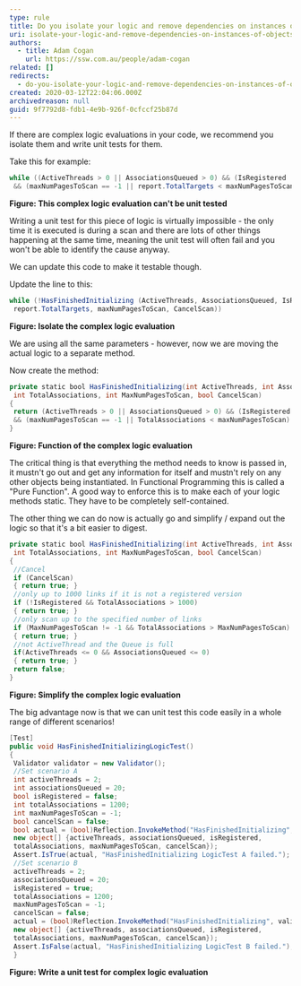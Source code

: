 ```yaml
---
type: rule
title: Do you isolate your logic and remove dependencies on instances of objects?
uri: isolate-your-logic-and-remove-dependencies-on-instances-of-objects
authors:
  - title: Adam Cogan
    url: https://ssw.com.au/people/adam-cogan
related: []
redirects:
  - do-you-isolate-your-logic-and-remove-dependencies-on-instances-of-objects
created: 2020-03-12T22:04:06.000Z
archivedreason: null
guid: 9f7792d8-fdb1-4e9b-926f-0cfccf25b87d
---
```


If there are complex logic evaluations in your code, we recommend you isolate them and write unit tests for them.

<!--endintro-->

Take this for example:

```cs
while ((ActiveThreads > 0 || AssociationsQueued > 0) && (IsRegistered || report.TotalTargets <= 1000 )
 && (maxNumPagesToScan == -1 || report.TotalTargets < maxNumPagesToScan) && (!CancelScan))
```
**Figure: This complex logic evaluation can't be unit tested** 

Writing a unit test for this piece of logic is virtually impossible - the only time it is executed is during a scan and there are lots of other things happening at the same time, meaning the unit test will often fail and you won't be able to identify the cause anyway.

We can update this code to make it testable though.

Update the line to this:

```cs
while (!HasFinishedInitializing (ActiveThreads, AssociationsQueued, IsRegistered, 
 report.TotalTargets, maxNumPagesToScan, CancelScan))
```
**Figure: Isolate the complex logic evaluation** 

We are using all the same parameters - however, now we are moving the actual logic to a separate method.

Now create the method:

```cs
private static bool HasFinishedInitializing(int ActiveThreads, int AssociationsQueued, bool IsRegistered, 
 int TotalAssociations, int MaxNumPagesToScan, bool CancelScan)
{
 return (ActiveThreads > 0 || AssociationsQueued > 0) && (IsRegistered || TotalAssociations <= 1000 )
 && (maxNumPagesToScan == -1 || TotalAssociations < maxNumPagesToScan) && (!CancelScan);		
}
```
**Figure: Function of the complex logic evaluation**

The critical thing is that everything the method needs to know is passed in, it mustn't go out and get any information for itself and mustn't rely on any other objects being instantiated. In Functional Programming this is called a "Pure Function". A good way to enforce this is to make each of your logic methods static. They have to be completely self-contained.

The other thing we can do now is actually go and simplify / expand out the logic so that it's a bit easier to digest.

```cs
private static bool HasFinishedInitializing(int ActiveThreads, int AssociationsQueued, bool IsRegistered, 
 int TotalAssociations, int MaxNumPagesToScan, bool CancelScan)
{
 //Cancel
 if (CancelScan) 
 { return true; }
 //only up to 1000 links if it is not a registered version
 if (!IsRegistered && TotalAssociations > 1000) 
 { return true; }
 //only scan up to the specified number of links
 if (MaxNumPagesToScan != -1 && TotalAssociations > MaxNumPagesToScan) 
 { return true; }
 //not ActiveThread and the Queue is full
 if(ActiveThreads <= 0 && AssociationsQueued <= 0) 
 { return true; }
 return false;
}
```
**Figure: Simplify the complex logic evaluation** 

The big advantage now is that we can unit test this code easily in a whole range of different scenarios!

```cs
[Test]
public void HasFinishedInitializingLogicTest()
{
 Validator validator = new Validator();
 //Set scenario A
 int activeThreads = 2;
 int associationsQueued = 20;
 bool isRegistered = false;
 int totalAssociations = 1200;
 int maxNumPagesToScan = -1;
 bool cancelScan = false;
 bool actual = (bool)Reflection.InvokeMethod("HasFinishedInitializing", validator,
 new object[] {activeThreads, associationsQueued, isRegistered,
 totalAssociations, maxNumPagesToScan, cancelScan});
 Assert.IsTrue(actual, "HasFinishedInitializing LogicTest A failed.");
 //Set scenario B
 activeThreads = 2;
 associationsQueued = 20;
 isRegistered = true;
 totalAssociations = 1200;
 maxNumPagesToScan = -1;
 cancelScan = false;
 actual = (bool)Reflection.InvokeMethod("HasFinishedInitializing", validator,
 new object[] {activeThreads, associationsQueued, isRegistered,
 totalAssociations, maxNumPagesToScan, cancelScan});
 Assert.IsFalse(actual, "HasFinishedInitializing LogicTest B failed.");
 }
```
**Figure: Write a unit test for complex logic evaluation**